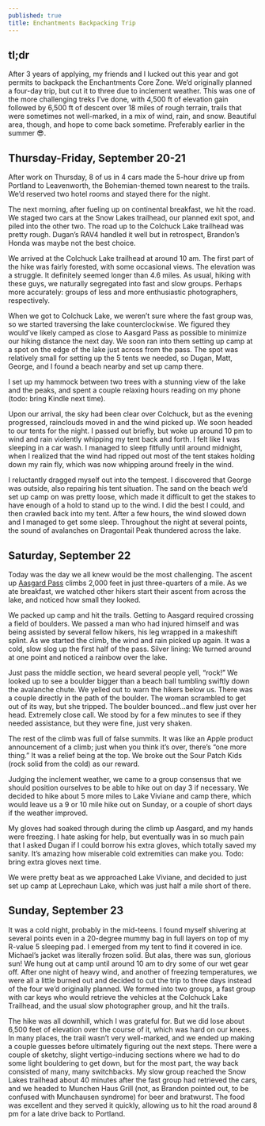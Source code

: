 ```yaml
---
published: true
title: Enchantments Backpacking Trip
---
```

## tl;dr

After 3 years of applying, my friends and I lucked out this year and got permits to backpack the Enchantments Core Zone. We’d originally planned a four-day trip, but cut it to three due to inclement weather. This was one of the more challenging treks I’ve done, with 4,500 ft of elevation gain followed by 6,500 ft of descent over 18 miles of rough terrain, trails that were sometimes not well-marked, in a mix of wind, rain, and snow. Beautiful area, though, and hope to come back sometime. Preferably earlier in the summer 😎.

## Thursday-Friday, September 20-21

After work on Thursday, 8 of us in 4 cars made the 5-hour drive up from Portland to Leavenworth, the Bohemian-themed town nearest to the trails. We’d reserved two hotel rooms and stayed there for the night.

The next morning, after fueling up on continental breakfast, we hit the road. We staged two cars at the Snow Lakes trailhead, our planned exit spot, and piled into the other two. The road up to the Colchuck Lake trailhead was pretty rough. Dugan’s RAV4 handled it well but in retrospect, Brandon’s Honda was maybe not the best choice. 

We arrived at the Colchuck Lake trailhead at around 10 am. The first part of the hike was fairly forested, with some occasional views. The elevation was a struggle. It definitely seemed longer than 4.6 miles. As usual, hiking with these guys, we naturally segregated into fast and slow groups. Perhaps more accurately: groups of less and more enthusiastic photographers, respectively.

When we got to Colchuck Lake, we weren’t sure where the fast group was, so we started traversing the lake counterclockwise. We figured they would’ve likely camped as close to Aasgard Pass as possible to minimize our hiking distance the next day. We soon ran into them setting up camp at a spot on the edge of the lake just across from the pass. The spot was relatively small for setting up the 5 tents we needed, so Dugan, Matt, George, and I found a beach nearby and set up camp there.

I set up my hammock between two trees with a stunning view of the lake and the peaks, and spent a couple relaxing hours reading on my phone (todo: bring Kindle next time). 

Upon our arrival, the sky had been clear over Colchuck, but as the evening progressed, rainclouds moved in and the wind picked up. We soon headed to our tents for the night. I passed out briefly, but woke up around 10 pm to wind and rain violently whipping my tent back and forth. I felt like I was sleeping in a car wash. I managed to sleep fitfully until around midnight, when I realized that the wind had ripped out most of the tent stakes holding down my rain fly, which was now whipping around freely in the wind. 

I reluctantly dragged myself out into the tempest. I discovered that George was outside, also repairing his tent situation. The sand on the beach we’d set up camp on was pretty loose, which made it difficult to get the stakes to have enough of a hold to stand up to the wind. I did the best I could, and then crawled back into my tent. After a few hours, the wind slowed down and I managed to get some sleep. Throughout the night at several points, the sound of avalanches on Dragontail Peak thundered across the lake.

## Saturday, September 22

Today was the day we all knew would be the most challenging. The ascent up [Aasgard Pass](https://www.wta.org/go-hiking/hikes/aasgard-pass) climbs 2,000 feet in just three-quarters of a mile. As we ate breakfast, we watched other hikers start their ascent from across the lake, and noticed how small they looked. 

We packed up camp and hit the trails. Getting to Aasgard required crossing a field of boulders. We passed a man who had injured himself and was being assisted by several fellow hikers, his leg wrapped in a makeshift splint. As we started the climb, the wind and rain picked up again. It was a cold, slow slog up the first half of the pass. Silver lining: We turned around at one point and noticed a rainbow over the lake.

Just pass the middle section, we heard several people yell, “rock!” We looked up to see a boulder bigger than a beach ball tumbling swiftly down the avalanche chute. We yelled out to warn the hikers below us. There was a couple directly in the path of the boulder. The woman scrambled to get out of its way, but she tripped. The boulder bounced...and flew just over her head. Extremely close call. We stood by for a few minutes to see if they needed assistance, but they were fine, just very shaken.

The rest of the climb was full of false summits. It was like an Apple product announcement of a climb; just when you think it’s over, there’s “one more thing.” It was a relief being at the top. We broke out the Sour Patch Kids (rock solid from the cold) as our reward. 

Judging the inclement weather, we came to a group consensus that we should position ourselves to be able to hike out on day 3 if necessary. We decided to hike about 5 more miles to Lake Viviane and camp there, which would leave us a 9 or 10 mile hike out on Sunday, or a couple of short days if the weather improved.

My gloves had soaked through during the climb up Aasgard, and my hands were freezing. I hate asking for help, but eventually was in so much pain that I asked Dugan if I could borrow his extra gloves, which totally saved my sanity. It’s amazing how miserable cold extremities can make you. Todo: bring extra gloves next time.

We were pretty beat as we approached Lake Viviane, and decided to just set up camp at Leprechaun Lake, which was just half a mile short of there. 

## Sunday, September 23

It was a cold night, probably in the mid-teens. I found myself shivering at several points even in a 20-degree mummy bag in full layers on top of my R-value 5 sleeping pad. I emerged from my tent to find it covered in ice. Michael’s jacket was literally frozen solid. But alas, there was sun, glorious sun! We hung out at camp until around 10 am to dry some of our wet gear off. After one night of heavy wind, and another of freezing temperatures, we were all a little burned out and decided to cut the trip to three days instead of the four we’d originally planned. We formed into two groups, a fast group with car keys who would retrieve the vehicles at the Colchuck Lake Trailhead, and the usual slow photographer group, and hit the trails.

The hike was all downhill, which I was grateful for. But we did lose about 6,500 feet of elevation over the course of it, which was hard on our knees. In many places, the trail wasn’t very well-marked, and we ended up making a couple guesses before ultimately figuring out the next steps. There were a couple of sketchy, slight vertigo-inducing sections where we had to do some light bouldering to get down, but for the most part, the way back consisted of many, many switchbacks. My slow group reached the Snow Lakes trailhead about 40 minutes after the fast group had retrieved the cars, and we headed to Munchen Haus Grill (not, as Brandon pointed out, to be confused with Munchausen syndrome) for beer and bratwurst. The food was excellent and they served it quickly, allowing us to hit the road around 8 pm for a late drive back to Portland.
